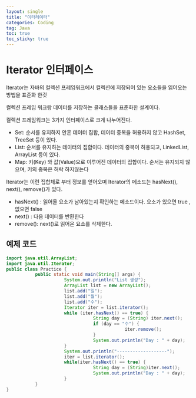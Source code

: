 ```yaml
---
layout: single
title: "이터레이터"
categories: Coding
tag: Java
toc: true
toc_sticky: true
---
```




# Iterator<E> 인터페이스

Iterator는 자바의 컬렉션 프레임워크에서 컬렉션에 저장되어 있는 요소들을 읽어오는 방법을 표준화 한것

컬렉션 프레임 워크랑 데이터를 저장하는 클래스들을 표준화한 설계이다.

컬렉션 프레임워크는 3가지 인터페이스로 크게 나누어진다. 

- Set: 순서를 유지하지 안흔 데이터 집합, 데이터 중복을 허용하지 않고 HashSet, TreeSet 등이 있다.
- List: 순서를 유지하는 데이터의 집합이다. 데이터의 중복이 허용되고, LinkedList, ArrayList 등이 있다.
- Map: 키(Key) 와 값(Value)으로 이루어진 데이터의 집합이다. 순서는 유지되지 않으며, 키의 중복은 허락 하지않는다



Iterator는 이런 집합체로 부터 정보를 얻어오며 Iterator의 메소드는 hasNext(), next(), remove()가 있다.



- hasNext() : 읽어올 요소가 남아있는지 확인하는 메소드이다. 요소가 있으면 true , 없으면 false
- next() : 다음 데이터를 반환한다
- remove(): next()로 읽어온 요소를 삭제한다.



## 예제 코드

```java
import java.util.ArrayList;
import java.util.Iterator;
public class Practice {
           public static void main(String[] args) {
                      System.out.println("List 생성");
                      ArrayList list = new ArrayList();
                      list.add("일");
                      list.add("월");
                      list.add("수");
                      Iterator iter = list.iterator();
                      while (iter.hasNext() == true) {
                                 String day = (String) iter.next();
                                 if (day == "수") {
                                             iter.remove();
                                 }
                                 System.out.println("Day : " + day);
                      }
                      System.out.println("-------------------");
                      iter = list.iterator();
                      while(iter.hasNext() == true) {
                                 String day = (String)iter.next();
                                 System.out.println("Day : " + day);
                      }
           }
}
```

